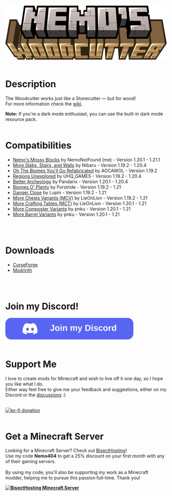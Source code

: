 ![Nemo's Woodcutter](https://github.com/NemoNotFound/NemoNotFound/blob/master/resources/png/nemos-woodcutter-title.png?raw=true)
<br><br>

# Description
The Woodcutter works just like a Stonecutter — but for wood!<br>
For more information check the [wiki](https://github.com/NemoNotFound/NemosWoodcutter/wiki).

**Note:** If you're a dark mode enthusiast, you can use the built-in dark mode resource pack.
<br><br>

# Compatibilities  
- [Nemo's Mossy Blocks](https://www.curseforge.com/minecraft/mc-mods/nemos-mossy-blocks) by NemoNotFound (me) - Version 1.20.1 - 1.21.1
- [More Slabs, Stairs, and Walls](https://www.curseforge.com/minecraft/mc-mods/more-slabs-stairs-and-walls) by Nibaru - Version 1.19.2 - 1.20.4
- [Oh The Biomes You'll Go Refabricated](https://www.curseforge.com/minecraft/mc-mods/oh-the-biomes-youll-go-fabric) by AOCAWOL - Version 1.19.2 
- [Regions Unexplored](https://www.curseforge.com/minecraft/mc-mods/regions-unexplored) by UHQ_GAMES - Version 1.19.2 - 1.20.4 
- [Better Archeology](https://www.curseforge.com/minecraft/mc-mods/better-archeology) by Pandarix - Version 1.20.1 - 1.20.4 
- [Biomes O' Plenty](https://www.curseforge.com/minecraft/mc-mods/biomes-o-plenty) by Forstride - Version 1.19.2 - 1.21 
- [Danger Close](https://www.curseforge.com/minecraft/mc-mods/danger-close) by Lupin - Version 1.19.2 - 1.21 
- [More Chests Variants (MCV)](https://modrinth.com/mod/more-chest-variants-lieonlion) by LieOnLion - Version 1.19.2 - 1.21 
- [More Crafting Tables (MCT)](https://modrinth.com/mod/more-crafting-tables-lieonlion) by LieOnLion - Version 1.20.1 - 1.21 
- [More Composter Variants](https://modrinth.com/mod/more-composter-variants) by pnku - Version 1.20.1 - 1.21 
- [More Barrel Variants](https://modrinth.com/mod/more-barrel-variants) by pnku - Version 1.20.1 - 1.21
<br>
<br>

# Downloads
- [CurseForge](https://curseforge.com/minecraft/mc-mods/nemos-woodcutter)
- [Modrinth](https://modrinth.com/mod/nemos-woodcutter)
<br>
<br>

# Join my Discord!
[![Join my Discord](https://github.com/NemoNotFound/NemoNotFound/blob/master/resources/svg/join_discord_button.svg?raw=true)](https://discord.com/invite/yxs9dga)
<br>
<br>

# Support Me
I love to create mods for Minecraft and wish to live off it one day, so I hope you like what I do. <br>
Either way feel free to give me your feedback and suggestions, either on my Discord or the [discussions](https://github.com/NemoNotFound/NemosWoodcutter/discussions/) :)
<br><br>

[![ko-fi donation](https://ko-fi.com/img/githubbutton_sm.svg)](https://ko-fi.com/nemonotfound)
<br>
<br>

# Get a Minecraft Server
Looking for a Minecraft Server? Check out [BisectHosting](https://bisecthosting.com/Nemo404)! <br>
Use my code **Nemo404** to get a 25% discount on your first month with any of their gaming servers. <br><br>
By using my code, you'll also be supporting my work as a Minecraft modder, helping me to pursue this passion full-time. Thank you!

[**![BisectHosting Minecraft Server](https://www.bisecthosting.com/partners/custom-banners/e6d95b5e-b7fb-47eb-ad78-4dc6071a6171.png)**](https://bisecthosting.com/Nemo404)
